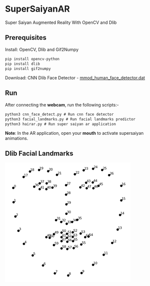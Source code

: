 # SuperSaiyanAR
Super Saiyan Augmented Reality With OpenCV and Dlib

## Prerequisites

Install: OpenCV,  Dlib and Gif2Numpy

```
pip install opencv-python
pip install dlib 
pip install gif2numpy
```

Download: CNN Dlib Face Detector - [mmod_human_face_detector.dat](http://dlib.net/files/mmod_human_face_detector.dat.bz2)

## Run

After connecting the **webcam**, run the following scripts:-

```
python3 cnn_face_detect.py # Run cnn face detector
python3 facial_landmarks.py # Run facial landmarks predictor
python3 hairar.py # Run super saiyan ar application
```

**Note**: In the AR application, open your **mouth** to activate supersaiyan animations.

## Dlib Facial Landmarks

![Screenshot](dlib_facial_landmarks.png)
